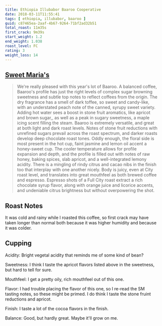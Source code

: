 ```yaml
---
title: Ethiopia Illubabor Baaroo Cooperative
date: 2018-03-11T11:55:41
tags: [ ethiopia, illubabor, baaroo ]
guid: c87465ea-2aaf-4b67-9264-71bf2ad32b51
total_roast: 11m35s
first_crack: 9m39s
start_weight: 1.2
end_weight: 1.038
roast_level: FC
rating: 3
weight_loss: 14
---
```


## [Sweet Maria's][sm]

[sm]: https://web.archive.org/web/20180304214329/https://www.sweetmarias.com/product/ethiopia-illubabor-baaroo-cooperative-5572

> We're really pleased with this year's lot of Baaroo. A balanced coffee,
> Baaroo's profile has just the right levels of complex sugar browning sweetness
> and subtle top notes to reflect coffees from the origin. The dry fragrance has
> a smell of dark toffee, so sweet and candy-like, with an understated peach
> note of the canned, syrupy sweet variety. Adding hot water sees a boost in
> stone fruit aromatics, like apricot and brown sugar,, as well as a peak in
> sugary sweetness, a maple icing scent filling the steam. Baaroo is extremely
> versatile, and great at both light and dark roast levels. Notes of stone fruit
> reductions with unrefined sugars prevail across the roast spectrum, and darker
> roasts develop deep chocolate roast tones. Oddly enough, the floral side is
> most present in the hot cup, faint jasmine and lemon oil accent a honey-sweet
> cup. The cooler temperature allows for profile expansion and depth, and the
> profile is filled out with notes of raw honey, baking spices, slab apricot,
> and a well-integrated lemony acidity. There is a mingling of rindy citrus and
> cacao nibs in the finish too that interplay with one another nicely. Body is
> juicy, even at City roast level, and translates into great mouthfeel as both
> brewed coffee and espresso. Espresso shots of a Full City roast extract a rich
> chocolate syrup flavor, along with orange juice and licorice accents, and
> undeniable citrus brightness but without overpowering the shot. 

## Roast Notes

It was cold and rainy while I roasted this coffee, so first crack may have taken
longer than normal both because it was higher humidity and because it was
colder.

## Cupping

Acidity: Bright vegetal acidity that reminds me of some kind of bean?

Sweetness: I think I taste the apricot flavors listed above in the sweetness,
but hard to tell for sure.

Mouthfeel: I get a pretty oily, rich mouthfeel out of this one.

Flavor: I had trouble placing the flavor of this one, so I re-read the SM
tasting notes, so these might be primed.  I do think I taste the stone fruint
reductions and apricot.

Finish: I taste a lot of the cocoa flavors in the finish.

Balance: Good, but hardly great.  Maybe it'll grow on me.
